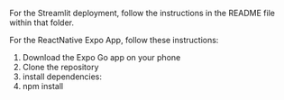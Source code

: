 For the Streamlit deployment, follow the instructions in the README file within that folder.

For the ReactNative Expo App, follow these instructions:
1. Download the Expo Go app on your phone
2. Clone the repository
3. install dependencies:
4.   npm install 
